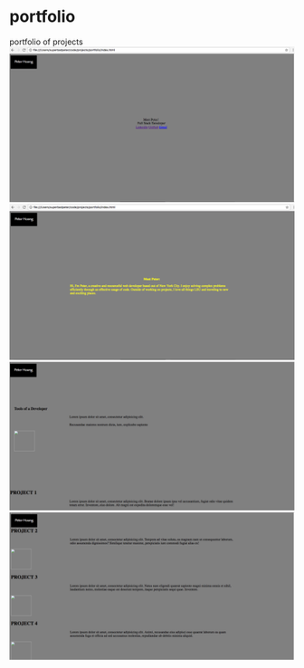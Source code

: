 # portfolio
portfolio of projects
![Contact Page](/images/page1.png)
![About Page](/images/page2.png)
![Tools Page](/images/page3.png)
![Project Page](/images/page4.png)
